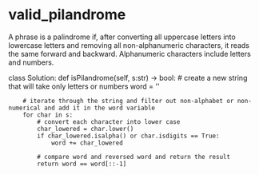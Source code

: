 # valid_pilandrome
A phrase is a palindrome if, after converting all uppercase letters into lowercase letters and removing all non-alphanumeric characters, it reads the same forward and backward. Alphanumeric characters include letters and numbers.

class Solution:
    def isPilandrome(self, s:str) -> bool:
        # create a new string that will take only letters or numbers
        word = ''
        
        # iterate through the string and filter out non-alphabet or non-numerical and add it in the word variable
        for char in s:
            # convert each character into lower case
            char_lowered = char.lower()
            if char_lowered.isalpha() or char.isdigits == True:
                word += char_lowered
                
            # compare word and reversed word and return the result 
            return word == word[::-1]
